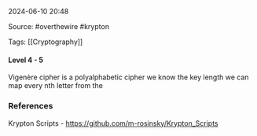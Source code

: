 
2024-06-10 20:48

Source: #overthewire #krypton 

Tags: [[Cryptography]]

#### Level 4 - 5

Vigenère cipher is a polyalphabetic cipher
we know the key length we can map every nth letter from the




### References

Krypton Scripts - 
https://github.com/m-rosinsky/Krypton_Scripts